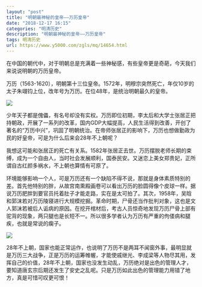 ```yaml
---
layout: "post"
title: "明朝最神秘的皇帝——万历皇帝"
date: "2018-12-17 16:15"
categories: "明清历史"
description: "明朝最神秘的皇帝——万历皇帝"
tags: 明清历史
url: https://www.y5000.com/zgls/mq/14654.html
---
```






在中国的朝代中，对于明朝总是充满着一些神秘感，有些皇帝更是奇葩，今天我们来说说明朝的万历皇帝。

万历（1563-1620），明朝第十三位皇帝。1572年，明穆宗突然死亡，年仅10岁的太子朱翊钧上位，改年号为万历。在位48年，是统治明朝最久的皇帝。

![](https://img.y5000.com/uploads/allimg/170223/8-1F22309133S92.jpg)

少年天子都是傀儡，有名号却没有实权。万历即位初期，李太后和大学士张居正把持朝政，开展了一系列的改革，国内GDP大幅提高，人民生活得到改善，开创了著名的“万历中兴”，巩固了明朝统治。在帝师张居正的影响下，万历也想做勤政为民的好皇帝，可是为什么后来会28年不上朝呢？

我想这可能和张居正的死亡有关系。1582年张居正去世。万历摆脱老师长期的束缚，成为一个自由人，当时社会发展顺利，国泰民安。又迷恋上美女郑贵妃，正所谓自古红颜多祸水，不上朝也算情有可原了。

环境能够影响一个人，可是万历还有一个缺陷不得不说，那就是身体素质特别的差。首先他特别的胖，从故宫南熏殿画卷可以看出万历的脸圆得像个皮球一样。据说万历肥胖到要官员托着肚子才能走路，实在是太可拍了。其次，1958年，吴晗和郭沫若对万历陵寝进行大规模挖掘。革命时期，尸骨还当作批判对象，这也是文人郭沫若被后人诟病的原因。在挖开棺材后，考古人员惊奇地发现万历尸骨上部有驼背的现象，两只腿也是长短不一。所以很多学者认为万历有严重的佝偻病和腿疾，也就是常说的瘸子。

![](https://img.y5000.com/uploads/allimg/170223/09223KX8-0.jpg)

28年不上朝，国家也能正常运作，也说明了万历不是两耳不闻窗外事，最明显就是万历三大战争，正是万历的运筹帷幄，才能使戚继光、李成梁等人物尽其用，发挥自己的价值，28年不上朝，国家也没发生动乱，万历绝对是出色的管理人才，要知道唐玄宗后期还发生了安史之乱呢。只是万历如此出色的管理能力用错了地方，真是可惜可叹更可恨！

